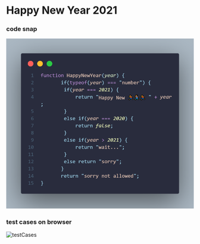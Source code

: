 # Happy New Year 2021

### code snap
![screenshot](images/HappyNewYearFinal.png)

### test cases on browser
![testCases](testCases.png)